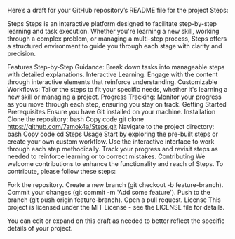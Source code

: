 Here’s a draft for your GitHub repository’s README file for the project Steps:

Steps
Steps is an interactive platform designed to facilitate step-by-step learning and task execution. Whether you're learning a new skill, working through a complex problem, or managing a multi-step process, Steps offers a structured environment to guide you through each stage with clarity and precision.

Features
Step-by-Step Guidance: Break down tasks into manageable steps with detailed explanations.
Interactive Learning: Engage with the content through interactive elements that reinforce understanding.
Customizable Workflows: Tailor the steps to fit your specific needs, whether it's learning a new skill or managing a project.
Progress Tracking: Monitor your progress as you move through each step, ensuring you stay on track.
Getting Started
Prerequisites
Ensure you have Git installed on your machine.
Installation
Clone the repository:
bash
Copy code
git clone https://github.com/7amok4a/Steps.git
Navigate to the project directory:
bash
Copy code
cd Steps
Usage
Start by exploring the pre-built steps or create your own custom workflow.
Use the interactive interface to work through each step methodically.
Track your progress and revisit steps as needed to reinforce learning or to correct mistakes.
Contributing
We welcome contributions to enhance the functionality and reach of Steps. To contribute, please follow these steps:

Fork the repository.
Create a new branch (git checkout -b feature-branch).
Commit your changes (git commit -m 'Add some feature').
Push to the branch (git push origin feature-branch).
Open a pull request.
License
This project is licensed under the MIT License - see the LICENSE file for details.

You can edit or expand on this draft as needed to better reflect the specific details of your project.
